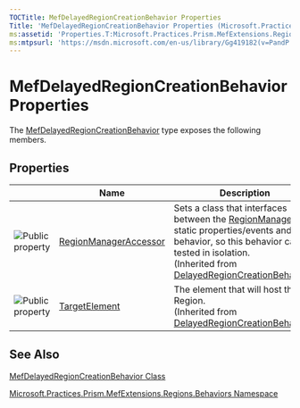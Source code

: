 ```yaml
---
TOCTitle: MefDelayedRegionCreationBehavior Properties
Title: 'MefDelayedRegionCreationBehavior Properties (Microsoft.Practices.Prism.MefExtensions.Regions.Behaviors)'
ms:assetid: 'Properties.T:Microsoft.Practices.Prism.MefExtensions.Regions.Behaviors.MefDelayedRegionCreationBehavior'
ms:mtpsurl: 'https://msdn.microsoft.com/en-us/library/Gg419182(v=PandP.50)'
---
```



# MefDelayedRegionCreationBehavior Properties

The [MefDelayedRegionCreationBehavior](https://msdn.microsoft.com/library/microsoft.practices.prism.mefextensions.regions.behaviors.mefdelayedregioncreationbehavior) type exposes the following members.

## Properties

<span id="propertyTableToggle"></span>
<table>

<thead>
<tr class="header">
<th> </th>
<th>Name</th>
<th>Description</th>
</tr>
</thead>
<tbody>
<tr class="odd">
<td><img src="https://msdn.microsoft.com/en-us/Gg419182.pubproperty(en-us,PandP.50).gif" title="Public property" /></td>
<td><a href="https://msdn.microsoft.com/library/microsoft.practices.prism.regions.behaviors.delayedregioncreationbehavior.regionmanageraccessor">RegionManagerAccessor</a></td>
<td><div class="summary">
Sets a class that interfaces between the <a href="https://msdn.microsoft.com/library/microsoft.practices.prism.regions.regionmanager">RegionManager</a> 's static properties/events and this behavior, so this behavior can be tested in isolation.
</div>
(Inherited from <a href="https://msdn.microsoft.com/library/microsoft.practices.prism.regions.behaviors.delayedregioncreationbehavior">DelayedRegionCreationBehavior</a>.)</td>
</tr>
<tr class="even">
<td><img src="https://msdn.microsoft.com/en-us/Gg419182.pubproperty(en-us,PandP.50).gif" title="Public property" /></td>
<td><a href="https://msdn.microsoft.com/library/microsoft.practices.prism.regions.behaviors.delayedregioncreationbehavior.targetelement">TargetElement</a></td>
<td><div class="summary">
The element that will host the Region.
</div>
(Inherited from <a href="https://msdn.microsoft.com/library/microsoft.practices.prism.regions.behaviors.delayedregioncreationbehavior">DelayedRegionCreationBehavior</a>.)</td>
</tr>
</tbody>
</table>

## See Also

[MefDelayedRegionCreationBehavior Class](https://msdn.microsoft.com/library/microsoft.practices.prism.mefextensions.regions.behaviors.mefdelayedregioncreationbehavior)

[Microsoft.Practices.Prism.MefExtensions.Regions.Behaviors Namespace](https://msdn.microsoft.com/library/microsoft.practices.prism.mefextensions.regions.behaviors)
